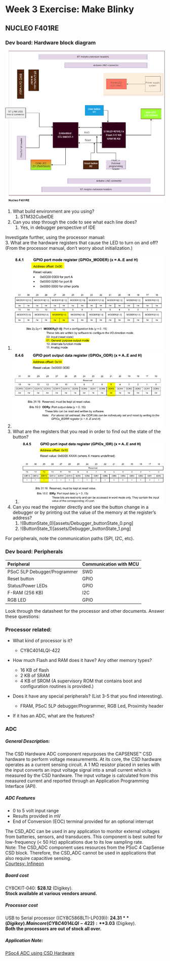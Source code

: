 # Week 3 Exercise: Make Blinky
## NUCLEO F401RE
### Dev board: Hardware block diagram
![](assets/hw_bd_f401re.png)

1. What build environment are you using? 
   1. STM32CubeIDE
2. Can you step through the code to see what each line does?
   1. Yes, in debugger perspective of IDE

Investigate further, using the processor manual:  
3. What are the hardware registers that cause the LED to turn on and off? (From the processor manual, don’t worry about initialization.)
   1. ![GPIO_MODEREG](assets/Gpio_Mode_Reg.png)
   2. ![GPIO_ODRREG](assets/Gpio_Odr_Reg.png)
4. What are the registers that you read in order to find out the state of the button?
   1. ![GPIO_IDRREG](assets/Gpio_Idr_Reg.png)  
5. Can you read the register directly and see the button change in a debugger or by printing out the value of the memory at the register’s address?
   1. !(ButtonState_0)[assets/Debugger_buttonState_0.png]
   2. !(ButtonState_1)[assets/Debugger_buttonState_1.png]


For peripherals, note the communication paths (SPI, I2C, etc).
### Dev board: Peripherals
|Peripheral      |Communication with MCU|
|:-------------|:--------------------------|
|PSoC 5LP Debugger/Programmer|    SWD|
|Reset button|    GPIO|
|Status/Power LEDs|            GPIO|
|F-RAM (256 KB)|   I2C      |
|RGB LED|     GPIO          |

Look through the datasheet for the processor and other documents. Answer these questions: 
### Processor related:
* What kind of processor is it? 
    * CY8C4014LQI-422

* How much Flash and RAM does it have? Any other memory types? 
    * 16 KB of flash
    * 2 KB of SRAM
    * 4 KB of SROM (A supervisory ROM that contains boot and configuration routines
        is provided.)

* Does it have any special peripherals? (List 3-5 that you find interesting).
    * FRAM, PSoC 5LP debugger/Programmer, RGB Led, Proximity header

* If it has an ADC, what are the features?
### ADC
##### General Description:
The CSD Hardware ADC component repurposes the CAPSENSE™ CSD hardware to perform voltage measurements. At its core, the CSD hardware operates as a current sensing circuit. A 1 MΩ resistor placed in series with the input converts an input voltage signal into a small current which is measured by the CSD hardware. The input voltage is calculated from this measured current and reported through an Application Programming Interface (API).  
##### ADC Features
* 0 to 5 volt input range
* Results provided in mV
* End of Conversion (EOC) terminal provided for an optional interrupt

The CSD_ADC can be used in any application to monitor external voltages from batteries, sensors, and transducers. This component is best suited for low-frequency (< 50 Hz) applications due to its low sampling rate.  
Note: The CSD_ADC component uses resources from the PSoC 4 CapSense CSD block. Therefore, the CSD_ADC cannot be used in applications that also require capacitive sensing.  
[Courtesy: Infineon](https://www.infineon.com/cms/en/design-support/tools/sdk/psoc-software/psoc-4-components/psoc-4-voltage-adc-using-csd-hardware-csd-adc-version-1.0/?utm_source=cypress&utm_medium=referral&utm_campaign=202110_globe_en_all_integration-component_datasheet)

##### Board cost
CY8CKIT-040: **$28.12** (Digikey).  
**Stock available at various vendors around.**

##### Processor cost
USB to Serial processor ((CY8C5868LTI-LP039)): **$24.31** (Digikey).  
Main core (CY8C4014LQI-422): **$3.03** (Digikey).  
**Both the processors are out of stock all over.**

##### Application Note:
[PSoc4 ADC using CSD Hardware](https://www.infineon.com/dgdl/Infineon-csd_adc_component_datasheet_1.0-Software%20Module%20Datasheets-v01_00-EN.pdf?fileId=8ac78c8c7d0d8da4017d0eb1e1dd2aed)